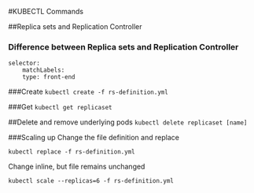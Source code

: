 #KUBECTL Commands

##Replica sets and Replication Controller
### Difference between Replica sets and Replication Controller
    selector:
        matchLabels:
        type: front-end

###Create
`kubectl create -f rs-definition.yml`

###Get
`kubectl get replicaset`

##Delete and remove underlying pods
`kubectl delete replicaset [name]` 

###Scaling up
Change the file definition and replace

`kubectl replace -f rs-definition.yml`

Change inline, but file remains unchanged

`kubectl scale --replicas=6 -f rs-definition.yml`